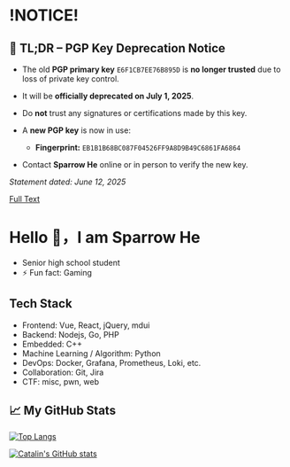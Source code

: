 # !NOTICE!

## 🛑 TL;DR – PGP Key Deprecation Notice

- The old **PGP primary key** `E6F1CB7EE76B895D` is **no longer trusted** due to loss of private key control.
- It will be **officially deprecated on July 1, 2025**.
- Do **not** trust any signatures or certifications made by this key.
- A **new PGP key** is now in use:
  - **Fingerprint:** `EB1B1B68BC087F04526FF9A8D9B49C6861FA6864`

- Contact **Sparrow He** online or in person to verify the new key.

_Statement dated: June 12, 2025_

[Full Text](https://gist.github.com/sparrowhe/d769d1bcee41074f4d3c8dcbc6dbc2dd)

# Hello 👋，I am Sparrow He

- Senior high school student
- ⚡ Fun fact: Gaming

## Tech Stack

- Frontend: Vue, React, jQuery, mdui
- Backend: Nodejs, Go, PHP
- Embedded: C++
- Machine Learning / Algorithm: Python
- DevOps: Docker, Grafana, Prometheus, Loki, etc.
- Collaboration: Git, Jira
- CTF: misc, pwn, web

## 📈 My GitHub Stats

[![Top Langs](https://github-readme-stats.vercel.app/api/top-langs/?username=SparrowHe&theme=gruvboxQ&hide=actionscript)](https://github.com/anuraghazra/github-readme-stats)

[![Catalin's GitHub stats](https://github-readme-stats.vercel.app/api?username=SparrowHe&theme=gruvbox&count_private=true)](https://github.com/anuraghazra/github-readme-stats)

